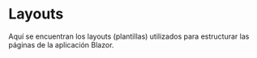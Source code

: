 # Layouts

Aquí se encuentran los layouts (plantillas) utilizados para estructurar las páginas de la aplicación Blazor. 